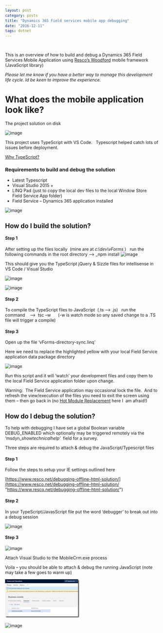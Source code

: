 ```yaml
---
layout: post
category: posts
title: "Dynamics 365 Field services mobile app debugging"
date: "2016-12-11"
tags: dotnet
---
```


 

This is an overview of how to build and debug a Dynamics 365 Field Services Mobile Application using [Resco’s Woodford](https://www.resco.net/woodford-overview/) mobile framework (JavaScript library)

_Please let me know if you have a better way to manage this development life cycle. Id be keen to improve the experience._

# What does the mobile application look like?

The project solution on disk

![image](https://user-images.githubusercontent.com/662868/120943838-fa4d6d00-c763-11eb-9aeb-7607ff5b6027.png)


This project uses TypeScript with VS Code.   Typescript helped catch lots of issues before deployment.

[Why TypeScript?](https://basarat.gitbooks.io/typescript/docs/why-typescript.html)

### Requirements to build and debug the solution

- Latest Typescript
- Visual Studio 2015 +
- LINQ Pad (just to copy the local dev files to the local Window Store  Field Service App folder)
- Field Service – Dynamics 365 application installed

![image](https://user-images.githubusercontent.com/662868/120943863-19e49580-c764-11eb-80dd-d9523b295579.png)

## How do I build the solution?

#### Step 1

After setting up the files locally  (mine are at _c:\\dev\\vForms_ )   run the following commands in the root directory –> _npm install 
![image](https://user-images.githubusercontent.com/662868/120943879-2d8ffc00-c764-11eb-83aa-0e08f6c74b12.png)
 

This should give you the TypeScript jQuery & Sizzle files for intellisense in VS Code / Visual Studio



![image](https://user-images.githubusercontent.com/662868/120943898-3f719f00-c764-11eb-954d-20d0a393fe71.png)

![image](https://user-images.githubusercontent.com/662868/120943908-4e585180-c764-11eb-9ad4-a119fc03e766.png)


#### Step 2

To compile the TypeScript files to JavaScript  (.ts –> .js)   run the command    -->  tsc –w      (-w is watch mode so any saved change to a .TS file will trigger a compile)

#### Step 3

Open up the file ‘vForms-directory-sync.linq’

Here we need to replace the highlighted yellow with your local Field Service application data package directory


![image](https://user-images.githubusercontent.com/662868/120943924-662fd580-c764-11eb-9908-f5d22f31eb58.png)




Run this script and it will ‘watch’ your development files and copy them to the local Field Service application folder upon change.

Warning:  The Field Service application may occasional lock the file.  And to refresh the view/execution of the files you need to exit the screen using them – then go back in (no [Hot Module Replacement](https://webpack.js.org/concepts/hot-module-replacement/) here I  am afraid!)

## How do I debug the solution?

To help with debugging I have set a global Boolean variable DEBUG\_ENABLED which optionally may be triggered remotely via the  ‘msdyn\__showtechnicalhelp’_  field for a survey.

Three steps are required to attach & debug the JavaScript/Typescript files

#### Step 1

Follow the steps to setup your IE settings outlined here

[https://www.resco.net/debugging-offline-html-solution/](https://www.resco.net/debugging-offline-html-solution/ "https://www.resco.net/debugging-offline-html-solution/")

#### Step 2

In your TypeScript/JavasScript file put the word ‘debugger’ to break out into a debug session

![image](https://user-images.githubusercontent.com/662868/120943991-cd4d8a00-c764-11eb-8027-0f5896fb2c0f.png)


#### Step 3


![image](https://user-images.githubusercontent.com/662868/120944001-d9d1e280-c764-11eb-8683-837c6a40f51b.png)

Attach Visual Studio to the MobileCrm.exe process

Voila – you should be able to attach & debug the running JavaScript (note may take a few goes to warm up)

[![image](https://raw.githubusercontent.com/chrismckelt/chrismckelt.github.io/master/_posts/posts/images//image_thumb-8.png "image")](/https://raw.githubusercontent.com/chrismckelt/chrismckelt.github.io/master/_posts/posts/images//2018/12/image-8.png)

![image](https://user-images.githubusercontent.com/662868/120944010-e6563b00-c764-11eb-8caa-190c6abea7f5.png)
